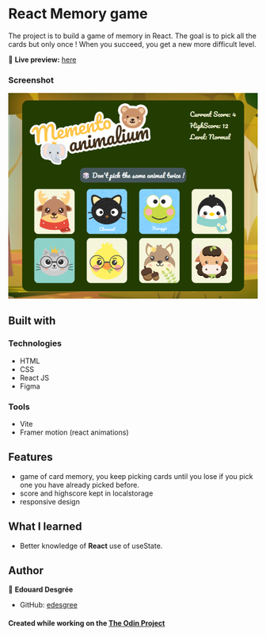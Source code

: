 # React Memory game

The project is to build a game of memory in React.
The goal is to pick all the cards but only once !
When you succeed, you get a new more difficult level.

🔗 **Live preview:** [here](https://luxury-kleicha-56f767.netlify.app/)

### Screenshot

![screenshot](./screenshot.png)

## Built with

### Technologies

- HTML
- CSS
- React JS
- Figma

### Tools

- Vite
- Framer motion (react animations)

## Features

- game of card memory, you keep picking cards until you lose if you pick one you have already picked before.
- score and highscore kept in localstorage
- responsive design

## What I learned

- Better knowledge of **React** use of useState.

## Author

👤 **Edouard Desgrée**

- GitHub: [edesgree](https://github.com/edesgree)

#### Created while working on the [The Odin Project](https://www.theodinproject.com/)
